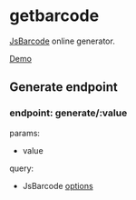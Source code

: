 # getbarcode
[JsBarcode](https://github.com/lindell/JsBarcode#readme) online generator.

[Demo](https://barcode.lazehang.com)

## Generate endpoint

### endpoint: generate/:value

params:
- value

query:
- JsBarcode [options](https://github.com/lindell/JsBarcode#options)

